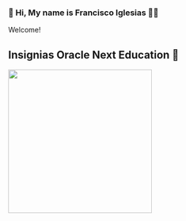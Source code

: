 ### 👋 Hi, My name is Francisco Iglesias 👨‍💻

Welcome!

Insignias Oracle Next Education 🥇
---

<img width="290" src="https://user-images.githubusercontent.com/39229948/182049142-47119ef6-1646-45ec-99e1-803e3fc19b4f.png" style="max-width: 100%;">



<!--
**Fran-Iglesias/fran-iglesias** is a ✨ _special_ ✨ repository because its `README.md` (this file) appears on your GitHub profile.

Here are some ideas to get you started:

- 🔭 I’m currently working on ...
- 🌱 I’m currently learning ...
- 👯 I’m looking to collaborate on ...
- 🤔 I’m looking for help with ...
- 💬 Ask me about ...
- 📫 How to reach me: ...
- 😄 Pronouns: ...
- ⚡ Fun fact: ...
-->
